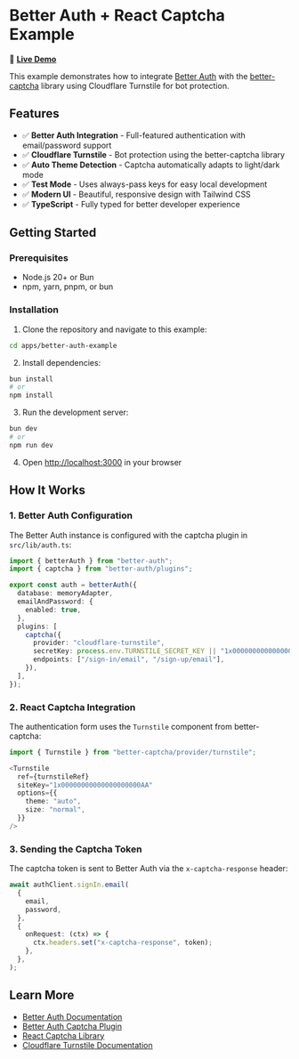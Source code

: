 # Better Auth + React Captcha Example

🔗 **[Live Demo](https://example.better-captcha.dev)**

This example demonstrates how to integrate [Better Auth](https://www.better-auth.com/) with the [better-captcha](https://github.com/LuggaPugga/better-captcha) library using Cloudflare Turnstile for bot protection.

## Features

- ✅ **Better Auth Integration** - Full-featured authentication with email/password support
- ✅ **Cloudflare Turnstile** - Bot protection using the better-captcha library
- ✅ **Auto Theme Detection** - Captcha automatically adapts to light/dark mode
- ✅ **Test Mode** - Uses always-pass keys for easy local development
- ✅ **Modern UI** - Beautiful, responsive design with Tailwind CSS
- ✅ **TypeScript** - Fully typed for better developer experience

## Getting Started

### Prerequisites

- Node.js 20+ or Bun
- npm, yarn, pnpm, or bun

### Installation

1. Clone the repository and navigate to this example:

```bash
cd apps/better-auth-example
```

2. Install dependencies:

```bash
bun install
# or
npm install
```

3. Run the development server:

```bash
bun dev
# or
npm run dev
```

4. Open [http://localhost:3000](http://localhost:3000) in your browser

## How It Works

### 1. Better Auth Configuration

The Better Auth instance is configured with the captcha plugin in `src/lib/auth.ts`:

```typescript
import { betterAuth } from "better-auth";
import { captcha } from "better-auth/plugins";

export const auth = betterAuth({
  database: memoryAdapter,
  emailAndPassword: {
    enabled: true,
  },
  plugins: [
    captcha({
      provider: "cloudflare-turnstile",
      secretKey: process.env.TURNSTILE_SECRET_KEY || "1x0000000000000000000000000000000AA",
      endpoints: ["/sign-in/email", "/sign-up/email"],
    }),
  ],
});
```

### 2. React Captcha Integration

The authentication form uses the `Turnstile` component from better-captcha:

```typescript
import { Turnstile } from "better-captcha/provider/turnstile";

<Turnstile
  ref={turnstileRef}
  siteKey="1x00000000000000000000AA"
  options={{
    theme: "auto",
    size: "normal",
  }}
/>
```

### 3. Sending the Captcha Token

The captcha token is sent to Better Auth via the `x-captcha-response` header:

```typescript
await authClient.signIn.email(
  {
    email,
    password,
  },
  {
    onRequest: (ctx) => {
      ctx.headers.set("x-captcha-response", token);
    },
  },
);
```


## Learn More

- [Better Auth Documentation](https://www.better-auth.com/docs)
- [Better Auth Captcha Plugin](https://www.better-auth.com/docs/plugins/captcha)
- [React Captcha Library](https://github.com/LuggaPugga/better-captcha)
- [Cloudflare Turnstile Documentation](https://developers.cloudflare.com/turnstile/)
